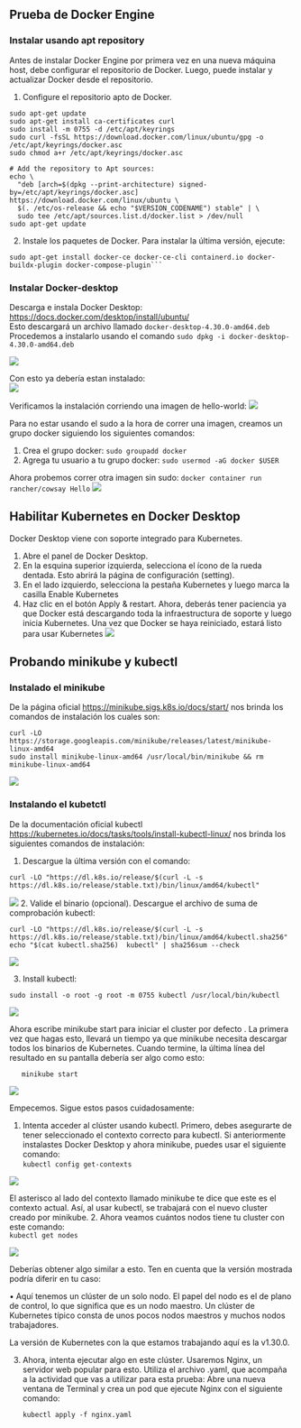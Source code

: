 ## Prueba de Docker Engine  

### Instalar usando apt repository
Antes de instalar Docker Engine por primera vez en una nueva máquina host, debe configurar el repositorio de Docker. Luego, puede instalar y actualizar Docker desde el repositorio.   

1. Configure el repositorio apto de Docker.

```
sudo apt-get update
sudo apt-get install ca-certificates curl
sudo install -m 0755 -d /etc/apt/keyrings
sudo curl -fsSL https://download.docker.com/linux/ubuntu/gpg -o /etc/apt/keyrings/docker.asc
sudo chmod a+r /etc/apt/keyrings/docker.asc

# Add the repository to Apt sources:
echo \
  "deb [arch=$(dpkg --print-architecture) signed-by=/etc/apt/keyrings/docker.asc] https://download.docker.com/linux/ubuntu \
  $(. /etc/os-release && echo "$VERSION_CODENAME") stable" | \
  sudo tee /etc/apt/sources.list.d/docker.list > /dev/null
sudo apt-get update
```

2. Instale los paquetes de Docker. Para instalar la última versión, ejecute:
```
sudo apt-get install docker-ce docker-ce-cli containerd.io docker-buildx-plugin docker-compose-plugin```
```  
  
### Instalar Docker-desktop  
Descarga e instala Docker Desktop: https://docs.docker.com/desktop/install/ubuntu/  
Esto descargará un archivo llamado `docker-desktop-4.30.0-amd64.deb`  
Procedemos a instalarlo usando el comando `sudo dpkg -i docker-desktop-4.30.0-amd64.deb`

![](img/desktop.png)  
  
Con esto ya debería estan instalado:  
![](img/instalacion-desktop.png)  
  
Verificamos la instalación corriendo una imagen de hello-world:
![](img/image-hello-world.png)
  
Para no estar usando el sudo a la hora de correr una imagen, creamos un grupo docker siguiendo los siguientes comandos:  
1. Crea el grupo docker: `sudo groupadd docker`
2. Agrega tu usuario a tu grupo docker: `sudo usermod -aG docker $USER`  

Ahora probemos correr otra imagen sin sudo: `docker container run rancher/cowsay Hello`
![](img/image-sin-sudo.png)  

## Habilitar Kubernetes en Docker Desktop
Docker Desktop viene con soporte integrado para Kubernetes.  
1. Abre el panel de Docker Desktop.
2. En la esquina superior izquierda, selecciona el ícono de la rueda dentada. Esto abrirá la página
   de configuración (setting).
3. En el lado izquierdo, selecciona la pestaña Kubernetes y luego marca la casilla Enable
   Kubernetes
4. Haz clic en el botón Apply & restart.
   Ahora, deberás tener paciencia ya que Docker está descargando toda la infraestructura de soporte y
   luego inicia Kubernetes.
   Una vez que Docker se haya reiniciado, estará listo para usar Kubernetes
![](img/kuber-desktop.png)  
  
## Probando minikube y kubectl  
### Instalado el minikube  
De la página oficial https://minikube.sigs.k8s.io/docs/start/ nos brinda los comandos de instalación los cuales son:  
```
curl -LO https://storage.googleapis.com/minikube/releases/latest/minikube-linux-amd64
sudo install minikube-linux-amd64 /usr/local/bin/minikube && rm minikube-linux-amd64
```  
  
![](img/minikube-install.png)  
  
### Instalando el kubetctl  
De la documentación oficial kubectl https://kubernetes.io/docs/tasks/tools/install-kubectl-linux/ nos brinda los siguientes comandos de instalación:  
1. Descargue la última versión con el comando:
```
curl -LO "https://dl.k8s.io/release/$(curl -L -s https://dl.k8s.io/release/stable.txt)/bin/linux/amd64/kubectl"
```  
![](img/kubectl-1.png)
2. Valide el binario (opcional). Descargue el archivo de suma de comprobación kubectl:  
```
curl -LO "https://dl.k8s.io/release/$(curl -L -s https://dl.k8s.io/release/stable.txt)/bin/linux/amd64/kubectl.sha256"
echo "$(cat kubectl.sha256)  kubectl" | sha256sum --check  
```  
![](img/kubectl-2.png)  
  
3. Install kubectl:  
```
sudo install -o root -g root -m 0755 kubectl /usr/local/bin/kubectl
```  
![](img/kubectl-3.png)  

Ahora escribe minikube start para iniciar el cluster por defecto . La primera vez que hagas esto, llevará
un tiempo ya que minikube necesita descargar todos los binarios de Kubernetes. Cuando termine, la
última línea del resultado en su pantalla debería ser algo como esto:  
  
```
   minikube start
```
![](img/minikube-start.png)  

Empecemos. Sigue estos pasos cuidadosamente:
1. Intenta acceder al clúster usando kubectl. Primero, debes asegurarte de tener seleccionado el
   contexto correcto para kubectl. Si anteriormente instalastes Docker Desktop y ahora minikube, puedes
   usar el siguiente comando:  
``kubectl config get-contexts``  

![](img/get-contexts.png)  

El asterisco al lado del contexto llamado minikube te dice que este es el contexto actual. Así, al usar
kubectl, se trabajará con el nuevo cluster creado por minikube.
2. Ahora veamos cuántos nodos tiene tu cluster con este comando:  
``kubectl get nodes``  

![](img/get-nodes.png)  

Deberías obtener algo similar a esto. Ten en cuenta que la versión mostrada podría diferir en tu caso:  

• Aquí tenemos un clúster de un solo nodo. El papel del nodo es el de plano de control, lo que
significa que es un nodo maestro. Un clúster de Kubernetes típico consta de unos pocos nodos
maestros y muchos nodos trabajadores.  

La versión de Kubernetes con la que estamos trabajando aquí es la v1.30.0.  

3. Ahora, intenta ejecutar algo en este clúster. Usaremos Nginx, un servidor web popular para esto.
   Utiliza el archivo .yaml, que acompaña a la actividad que vas a utilizar para esta prueba:
   Abre una nueva ventana de Terminal y crea un pod que ejecute Nginx con el siguiente comando:  

   `` kubectl apply -f nginx.yaml ``  





